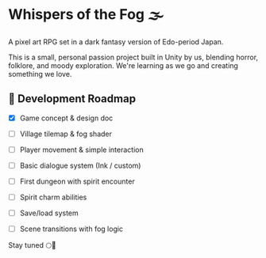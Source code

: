 # Whispers of the Fog 🌫️

A pixel art RPG set in a dark fantasy version of Edo-period Japan.

This is a small, personal passion project built in Unity by us, blending horror, folklore, and moody exploration. We're learning as we go and creating something we love.

## 🧪 Development Roadmap

- [x] Game concept & design doc  
- [ ] Village tilemap & fog shader  
- [ ] Player movement & simple interaction  
- [ ] Basic dialogue system (Ink / custom)  
- [ ] First dungeon with spirit encounter  
- [ ] Spirit charm abilities  
- [ ] Save/load system  
- [ ] Scene transitions with fog logic  


Stay tuned 🌕👣
